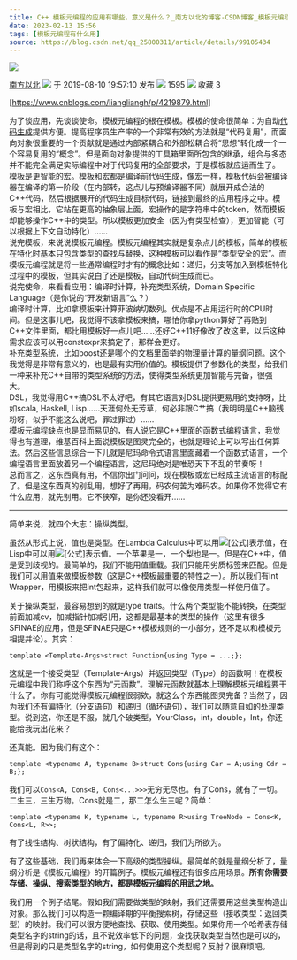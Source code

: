```yaml
---
title: C++ 模板元编程的应用有哪些，意义是什么？_南方以北的博客-CSDN博客_模板元编程有什么用  
date: 2023-02-13 15:56  
tags: [模板元编程有什么用]  
source: https://blog.csdn.net/qq_25800311/article/details/99105434  
---
```

![][fig1]

[南方以北] ![][fig2] 于 2019-08-10 19:57:10 发布 ![][fig3] 1595 ![][fig4] 收藏 3

[https://www.cnblogs.com/liangliangh/p/4219879.html]

为了谈应用，先谈谈使命。模板元编程的根在模板。模板的使命很简单：为自动[代码生成]提供方便。提高程序员生产率的一个非常有效的方法就是“代码复用”，而面向对象很重要的一个贡献就是通过内部紧耦合和外部松耦合将“思想”转化成一个一个容易复用的“概念”。但是面向对象提供的工具箱里面所包含的继承，组合与多态并不能完全满足实际编程中对于代码复用的全部要求，于是模板就应运而生了。  
模板是更智能的宏。模板和宏都是编译前代码生成，像宏一样，模板代码会被编译器在编译的第一阶段（在内部转，这点儿与预编译器不同）就展开成合法的C++代码，然后根据展开的代码生成目标代码，链接到最终的应用程序之中。模板与宏相比，它站在更高的抽象层上面，宏操作的是字符串中的token，然而模板却能够操作C++中的类型。所以模板更加安全（因为有类型检查），更加智能（可以根据上下文自动特化）……  
说完模板，来说说模板元编程。模板元编程其实就是复杂点儿的模板，简单的模板在特化时基本只包含类型的查找与替换，这种模板可以看作是“类型安全的宏”。而模板元编程就是将一些通常编程时才有的概念比如：递归，分支等加入到模板特化过程中的模板，但其实说白了还是模板，自动代码生成而已。  
说完使命，来看看应用：编译时计算，补充类型系统，Domain Specific Language（是你说的“开发新语言”么？）  
编译时计算，比如拿模板来计算菲波纳切数列。优点是不占用运行时的CPU时间。但是这事儿吧，我觉得不该拿模板来搞，哪怕你拿python算好了再贴到C++文件里面，都比用模板好一点儿吧……还好C++11好像改了改这里，以后这种需求应该可以用constexpr来搞定了，那样会更好。  
补充类型系统，比如boost还是哪个的文档里面举的物理量计算的量纲问题。这个我觉得是非常有意义的，也是最有实用价值的。模板提供了参数化的类型，给我们一种来补充C++自带的类型系统的方法，使得类型系统更加智能与完备，很强大。  
DSL，我觉得用C++搞DSL不太好吧，有其它语言对DSL提供更易用的支持呀，比如scala, Haskell, Lisp……天涯何处无芳草，何必非跟C艹搞（我明明是C++脑残粉呀，似乎不能这么说吧，罪过罪过）……  
模板元编程缺点也是显而易见的，有人说它是C++里面的函数式编程语言，我觉得也有道理，维基百科上面说模板是图灵完全的，也就是理论上可以写出任何算法。然后这些信息综合一下儿就是尼玛命令式语言里面藏着一个函数式语言，一个编程语言里面放着另一个编程语言，这尼玛绝对是唯恐天下不乱的节奏呀！  
总而言之，这东西真有用，不信你出门问问，现在模板或宏已经成主流语言的标配了。但是这东西真的别乱用，想好了再用，码农何苦为难码农。如果你不觉得它有什么应用，就先别用。它不狭窄，是你还没看开……

___

简单来说，就四个大志：操纵类型。

虽然从形式上说，值也是类型。在Lambda Calculus中可以用![[公式]][fig5]表示值，在Lisp中可以用![[公式]][fig6]表示值。一个苹果是一，一个梨也是一。但是在C++中，值是受到歧视的。最简单的，我们不能用值重载。我们只能用劣质标签来匹配。但是我们可以用值来做模板参数（这是C++模板最重要的特性之一）。所以我们有Int Wrapper，用模板来把int包起来，这样我们就可以像使用类型一样使用值了。

关于操纵类型，最容易想到的就是type traits。什么两个类型能不能转换，在类型前面加减cv，加减指针加减引用，这都是最基本的类型的操作（这里有很多SFINAE的应用，但是SFINAE只是C++模板规则的一小部分，还不足以和模板元相提并论）。其实：

```
template <Template-Args>struct Function{using Type = ...;};
```

这就是一个接受类型（Template-Args）并返回类型（Type）的函数啊！在模板元编程中我们称呼这个东西为“元函数”。理解元函数就基本上理解模板元编程要干什么了。你有可能觉得模板元编程很弱欸，就这么个东西能图灵完备？当然了，因为我们还有偏特化（分支语句）和递归（循环语句），我们可以随意自如的处理类型。说到这，你还是不服，就几个破类型，YourClass，int，double，Int<N>，你还能给我玩出花来？

还真能。因为我们有这个：

```
template <typename A, typename B>struct Cons{using Car = A;using Cdr = B;};
```

我们可以`Cons<A, Cons<B, Cons<...>>>`无穷无尽也。有了Cons，就有了一切。二生三，三生万物。Cons就是二，那二怎么生三呢？简单：

```
template <typename K, typename L, typename R>using TreeNode = Cons<K, Cons<L, R>>;
```

有了线性结构、树状结构，有了偏特化、递归，我们为所欲为。

有了这些基础，我们再来体会一下高级的类型操纵。最简单的就是量纲分析了，量纲分析是《模板元编程》的开篇例子。模板元编程还有很多应用场景。**所有你需要存储、操纵、搜索类型的地方，都是模板元编程的用武之地。**

我们用一个例子结尾。假如我们需要做类型的映射，我们还需要用这些类型构造出对象。那么我们可以构造一颗编译期的平衡搜索树，存储这些（接收类型：返回类型）的映射。我们可以很方便地查找、获取、使用类型。如果你用一个哈希表存储类型名字的string的话，且不说效率低下的问题，查找获取类型当然也是可以的，但是得到的只是类型名字的string，如何使用这个类型呢？反射？很麻烦吧。

[fig1]: https://csdnimg.cn/release/blogv2/dist/pc/img/reprint.png
[fig2]: https://csdnimg.cn/release/blogv2/dist/pc/img/newCurrentTime2.png
[fig3]: https://csdnimg.cn/release/blogv2/dist/pc/img/articleReadEyes2.png
[fig4]: https://csdnimg.cn/release/blogv2/dist/pc/img/tobarCollect2.png
[fig5]: https://imgconvert.csdnimg.cn/aHR0cHM6Ly93d3cuemhpaHUuY29tL2VxdWF0aW9uP3RleD0lN0JmJTVDY2lyYytmJTVDY2lyYyslNUNjZG90cyslNUNjaXJjK2YlN0Q
[fig6]: https://imgconvert.csdnimg.cn/aHR0cHM6Ly93d3cuemhpaHUuY29tL2VxdWF0aW9uP3RleD0lN0IlMjglMjglMjklMjglMjklNUNjZG90cyUyOCUyOSUyOSU3RA

[南方以北]: https://stormzhou.blog.csdn.net/ "南方以北"
[https://www.cnblogs.com/liangliangh/p/4219879.html]: https://www.cnblogs.com/liangliangh/p/4219879.html
[代码生成]: https://so.csdn.net/so/search?q=%E4%BB%A3%E7%A0%81%E7%94%9F%E6%88%90&spm=1001.2101.3001.7020
